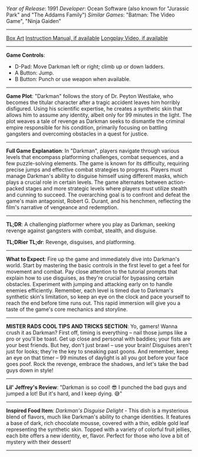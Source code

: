 *Year of Release*: 1991
*Developer*: Ocean Software (also known for "Jurassic Park" and "The Addams Family")
*Similar Games*: "Batman: The Video Game", "Ninja Gaiden"

---
[Box Art](https://www.google.com/search?newwindow=1&sca_esv=171a28ce0fc58a51&q=NES+Game+Box+Art+Darkman&uds=AMwkrPvg5PKm_dNhMKTbEqnEKe3-6XxiOpNFjFnlqxFDMqlwhD6DPVRAm9-_1gPBbxy9DIo_-S5UzNiyucG_Gr6nVqbvCtLly5uEc6a3pXEPsUbauYHkPixzlqsDC7Hx8tvooks1KEQd&udm=2&sa=X&ved=2ahUKEwi1r5fThMWEAxVsGtAFHU9IDJYQtKgLegQIDBAB&biw=1536&bih=714&dpr=1.25) 
[Instruction Manual, if available](https://www.google.com/search?q=NES+Instruction+Manual+Darkman)
[Longplay Video, if available](https://www.youtube.com/results?search_query=nes+full+longplay+Darkman) 

- - -
**Game Controls**:
- D-Pad: Move Darkman left or right; climb up or down ladders.
- A Button: Jump.
- B Button: Punch or use weapon when available.

- - -
**Game Plot**: "Darkman" follows the story of Dr. Peyton Westlake, who becomes the titular character after a tragic accident leaves him horribly disfigured. Using his scientific expertise, he creates a synthetic skin that allows him to assume any identity, albeit only for 99 minutes in the light. The plot weaves a tale of revenge as Darkman seeks to dismantle the criminal empire responsible for his condition, primarily focusing on battling gangsters and overcoming obstacles in a quest for justice.

- - -
**Full Game Explanation**: In "Darkman", players navigate through various levels that encompass platforming challenges, combat sequences, and a few puzzle-solving elements. The game is known for its difficulty, requiring precise jumps and effective combat strategies to progress. Players must manage Darkman's ability to disguise himself using different masks, which plays a crucial role in certain levels. The game alternates between action-packed stages and more strategic levels where players must utilize stealth and cunning to succeed. The overarching goal is to confront and defeat the game's main antagonist, Robert G. Durant, and his henchmen, reflecting the film's narrative of vengeance and redemption.

- - -
**TL;DR**: A challenging platformer where you play as Darkman, seeking revenge against gangsters with combat, stealth, and disguise.

**TL;DRier TL;dr**: Revenge, disguises, and platforming.

- - -
**What to Expect**: Fire up the game and immediately dive into Darkman's world. Start by mastering the basic controls in the first level to get a feel for movement and combat. Pay close attention to the tutorial prompts that explain how to use disguises, as they're crucial for bypassing certain obstacles. Experiment with jumping and attacking early on to handle enemies efficiently. Remember, each level is timed due to Darkman's synthetic skin's limitation, so keep an eye on the clock and pace yourself to reach the end before time runs out. This rapid immersion will give you a taste of the game's core mechanics and storyline.

---

**MISTER RADS COOL TIPS AND TRICKS SECTION**: Yo, gamers! Wanna crush it as Darkman? First off, timing is everything – nail those jumps like a pro or you'll be toast. Get up close and personal with baddies; your fists are your best friends. But hey, don't just brawl – use your brain! Disguises aren't just for looks; they're the key to sneaking past goons. And remember, keep an eye on that timer – 99 minutes of daylight is all you got before your face goes poof. Rock the revenge, embrace the shadows, and let's take the bad guys down in style!

---
**Lil' Jeffrey's Review**: "Darkman is so cool! 😎 I punched the bad guys and jumped a lot! But it's hard, and I keep dying. 😅"

---
**Inspired Food Item**: *Darkman's Disguise Delight* - This dish is a mysterious blend of flavors, much like Darkman's ability to change identities. It features a base of dark, rich chocolate mousse, covered with a thin, edible gold leaf representing the synthetic skin. Topped with a variety of colorful fruit jellies, each bite offers a new identity, er, flavor. Perfect for those who love a bit of mystery with their dessert!

---